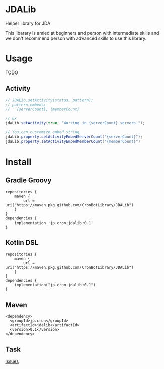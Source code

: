 # JDALib
Helper library for JDA

This libarary is amied at beginners and person with intermediate skills and we don't recommend person with advanced skills to use this library.

# Usage
TODO
## Activity
```java
// JDALib.setActivity(status, pattern);
// pattern embeds:
//   {serverCount}, {memberCount}

// Ex
jdaLib.setActivity(true, "Working in {serverCount} servers.");

// You can customize embed string
jdaLib.property.setActivityEmbedServerCount("{serverCount}");
jdaLib.property.setActivityEmbedMemberCount("{memberCount}")
```

# Install
## Gradle Groovy
```
repositories {
    maven {
        url = uri("https://maven.pkg.github.com/CronBotLibrary/JDALib")
    }
}
dependencies {
    implementation 'jp.cron:jdalib:0.1'
}
```
## Kotlin DSL
```
repositories {
    maven {
        url = uri("https://maven.pkg.github.com/CronBotLibrary/JDALib")
    }
}
dependencies {
    implementation("jp.cron:jdalib:0.1")
}
```
## Maven
```
<dependency>
  <groupId>jp.cron</groupId>
  <artifactId>jdalib</artifactId>
  <version>0.1</version>
</dependency>
```

## Task
[Issues](https://github.com/CronBotLibrary/JDALib/issues?q=is%3Aissue+is%3Aopen+sort%3Aupdated-desc)